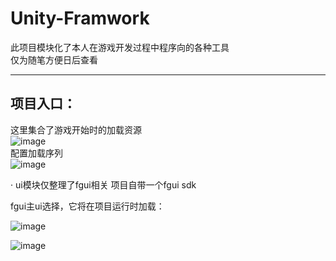 # Unity-Framwork
此项目模块化了本人在游戏开发过程中程序向的各种工具  
仅为随笔方便日后查看  
****
## 项目入口：  
这里集合了游戏开始时的加载资源  
![image](https://user-images.githubusercontent.com/71002504/161743269-14b534f1-9a6a-4a65-81ed-4bb25ae3431a.png)  
配置加载序列  
![image](https://user-images.githubusercontent.com/71002504/163158287-a966fe27-8179-4ea6-9979-b7e7505e76e5.png)


· ui模块仅整理了fgui相关  项目自带一个fgui sdk

fgui主ui选择，它将在项目运行时加载：
  
![image](https://user-images.githubusercontent.com/71002504/161743816-a17ef5f5-f854-44aa-bca3-ff10cfe1f368.png)
  
![image](https://user-images.githubusercontent.com/71002504/161743443-584f2d82-f426-43f3-8f5d-1137f46b0955.png)
